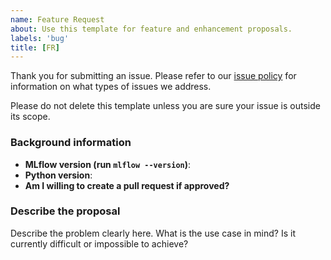 ```yaml
---
name: Feature Request
about: Use this template for feature and enhancement proposals.
labels: 'bug'
title: [FR]
---
```

Thank you for submitting an issue. Please refer to our [issue policy](https://www.github.com/mlflow/mlflow/blob/master/ISSUE_POLICY.md)
for information on what types of issues we address.
  
Please do not delete this template unless you are sure your issue is outside its scope.

### Background information
- **MLflow version (run ``mlflow --version``)**:
- **Python version**: 
- **Am I willing to create a pull request if approved?**

### Describe the proposal
Describe the problem clearly here. What is the use case in mind?
Is it currently difficult or impossible to achieve?